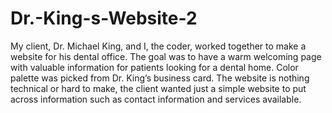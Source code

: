 # Dr.-King-s-Website-2
My client, Dr. Michael King, and I, the coder, worked together to make a website for his dental office. The goal was to have a warm welcoming page with valuable information for patients looking for a dental home. Color palette was picked from Dr. King’s business card. The website is nothing technical or hard to make, the client wanted just a simple website to put across information such as contact information and services available.  
